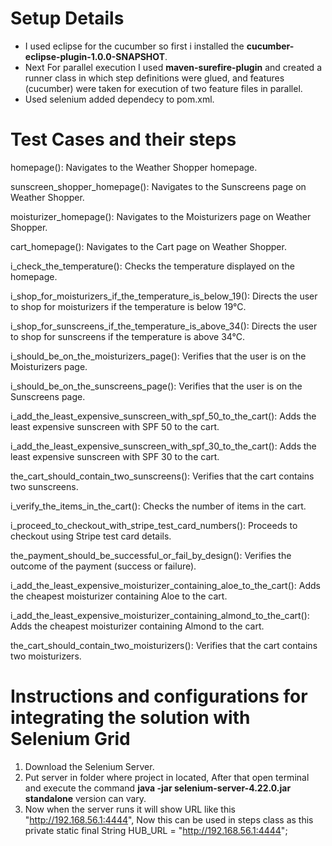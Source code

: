 # Setup Details
- I used eclipse for the cucumber so first i installed the **cucumber-eclipse-plugin-1.0.0-SNAPSHOT**.
- Next For parallel execution I used **maven-surefire-plugin** and created a runner class in which step definitions were glued, and features (cucumber) were taken for execution of two feature files in parallel.
- Used selenium added dependecy to pom.xml.
# Test Cases and their steps
homepage(): Navigates to the Weather Shopper homepage.

sunscreen_shopper_homepage(): Navigates to the Sunscreens page on Weather Shopper.

moisturizer_homepage(): Navigates to the Moisturizers page on Weather Shopper.

cart_homepage(): Navigates to the Cart page on Weather Shopper.

i_check_the_temperature(): Checks the temperature displayed on the homepage.

i_shop_for_moisturizers_if_the_temperature_is_below_19(): Directs the user to shop for moisturizers if the temperature is below 19°C.

i_shop_for_sunscreens_if_the_temperature_is_above_34(): Directs the user to shop for sunscreens if the temperature is above 34°C.

i_should_be_on_the_moisturizers_page(): Verifies that the user is on the Moisturizers page.

i_should_be_on_the_sunscreens_page(): Verifies that the user is on the Sunscreens page.

i_add_the_least_expensive_sunscreen_with_spf_50_to_the_cart(): Adds the least expensive sunscreen with SPF 50 to the cart.

i_add_the_least_expensive_sunscreen_with_spf_30_to_the_cart(): Adds the least expensive sunscreen with SPF 30 to the cart.

the_cart_should_contain_two_sunscreens(): Verifies that the cart contains two sunscreens.

i_verify_the_items_in_the_cart(): Checks the number of items in the cart.

i_proceed_to_checkout_with_stripe_test_card_numbers(): Proceeds to checkout using Stripe test card details.

the_payment_should_be_successful_or_fail_by_design(): Verifies the outcome of the payment (success or failure).

i_add_the_least_expensive_moisturizer_containing_aloe_to_the_cart(): Adds the cheapest moisturizer containing Aloe to the cart.

i_add_the_least_expensive_moisturizer_containing_almond_to_the_cart(): Adds the cheapest moisturizer containing Almond to the cart.

the_cart_should_contain_two_moisturizers(): Verifies that the cart contains two moisturizers.

# Instructions and configurations for integrating the solution with Selenium Grid
1. Download the Selenium Server.
2. Put server in folder where project in located, After that open terminal and execute the command **java -jar selenium-server-4.22.0.jar standalone** version can vary.
3. Now when the server runs it will show URL like this "http://192.168.56.1:4444", Now this can be used in steps class as this private static final String HUB_URL = "http://192.168.56.1:4444";

